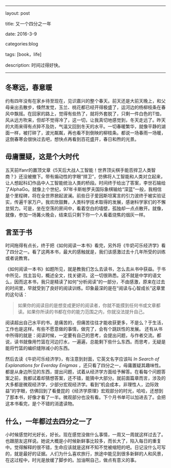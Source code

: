 ﻿---

layout: post 

title: 又一个四分之一年

date: 2016-3-9

categories:blog
 
tags: [book，life]

description: 时间过得好快。

---

## 冬寒远，春意暖

约有四年没有在家乡待至现在，见识嘉兴的整个春天。前天还是大前天晚上，和父母亲出去散步，倏然发觉，玉兰、桃花都已经开得极盛了，运河边的杨柳枝条在春风中飘摇。在回家的路上，觉得有些热了，就将外套脱了，只剩一件白色的T恤，风从远方吹来，但却不觉得冷了，这一切，让我真切地感觉到，冬天走远了。昨天的大雨来得有点猝不及防，气温又回到冬天的水平。一切春暖繁华，就像平静的湖面一样，被打碎了，波光粼粼，再也看不到倒映的柳枝条。都说一场春雨一场暖，这倒春寒会很快过去吧，想快点再看到百花盛开，春日和煦的光景。

## 毋庸置疑，这是个大时代

五天前Ifanr的置顶文章《5天后大战人工智能！世界顶尖棋手能否捍卫人类智商？》还没被撤下。带有煽动性的字眼“捍卫”，仿佛将人工智能和人类对立起来，让人想起科幻作品中人工智能统治人类的桥段。时间终于给出了答案，李世石输给了AlphaGo。就像上个世纪，97年卡斯帕罗夫国际象棋输给“深蓝”一般，我相信是个里程碑，将在全世界掀起波澜。前些日子爱因斯坦寓言的引力波终于被实验证实，传遍千家万户。我欢欣鼓舞，人类科学技术取得的发展，感谢科学家们的不懈怠努力。可是，坐在空荡的房间中，看着空白的墙壁，孤独却一点点散开。就像，就像，参加一场篝火晚会，结束后只剩下你一个人看着烧焦的烟灰一样。

## 言至于书

时间拖得有点长，终于把《如何阅读一本书》看完，另外将《牛奶可乐经济学》看了四分之一。看了这两本书，最大的感触就是，我们该感激过去十几年所受的训练或者说教育。

《如何阅读一本书》如题所见，就是教我们怎么去读书，怎么去从书中获益。于书中所见，找主旨句，概述全文，找关键词，这一切很熟悉。这不就是中学的语文么，因而这本书，我只是精读了如何“分析阅读”的一部分，不由感激，原来在过去的时间里，早就受到了良好的阅读训练。印象最深的是在“阅读与心智成长”这章里的这句话：
> 如果你的阅读目的是想变成更好的阅读者，你就不能摸到任何书或文章都读。如果你所读的书都在你的能力范围之内，你就没法提升自己。

阅读超出自己水平的书，是痛苦的，但痛苦往往才能收获更多，不是么？于生活，工作也是这样。有些不愿意做的事情，做完了，会有个跳跃性的发展。
还有从书中所得的就是：阅读时候，一定要有自己的思考，会提出问题，与作者交流。都说，读书就像用竹篮在河边打水，一遍遍，总能剩下些什么东西。而思考，无疑是能将竹篮的编织缝隙减小的东西。

然后去读《牛奶可乐经济学》，有注意到封面，它英文名字应该叫 *In Search of Explanations for Everday Enigmas* ，还只看了四分之一，毋庸置疑其趣味性。都是从身边所见的东西，提出问题，试着从经济学方面给予解答。在看每个问题答案之前，我都试着却猜想答案，还不错，能猜中大部分。就前面篇章而言，涉及的大多都是微观经济学，少部分宏观经济学。看到“机会成本，非理性人，边际效益”的字眼，仿佛回到了看曼昆的《经济学原理》宏观部分的时光，哈哈，还想到了那本书，好像才看了一半。微观部分也没有看。下个月书单可以加进去了。会把这本书看完，是个不错的消遣读物。

## 什么，一年都过去四分之一了
 
 小时候感觉时光好长，好长。现在感觉没做什么事情，一周又一周就这样过去了。也跟朋友这样说。她说大概是小时候新鲜事比较多，而长大了，陷入每日的重复中。觉得解释的很不错，生命应该就是这样不知不觉被缩短的吧。日记没什么可写的，就是最好的证据。人们为什么喜欢旅行，旅途中能见到很多新鲜的人和风景，在这过程中，时光是放缓了脚步的。加油啊自己，做点有意义的事。
 





